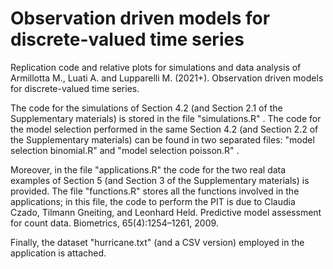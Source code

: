 # Observation driven models for discrete-valued time series

Replication code and relative plots for simulations and data analysis of Armillotta M., Luati A. and Lupparelli M. (2021+). Observation driven models for discrete-valued time series.

The code for the simulations of Section 4.2 (and Section 2.1 of the Supplementary materials) is stored in the file "simulations.R" . The code for the model selection performed in the same Section 4.2 (and Section 2.2 of the Supplementary materials) can be found in two separated files: "model selection binomial.R" and "model selection poisson.R" .

Moreover, in the file "applications.R" the code for the two real data examples of Section 5 (and Section 3 of the Supplementary materials) is provided. The file "functions.R" stores all the functions involved in the applications; in this file, the code to perform the PIT is due to Claudia Czado, Tilmann Gneiting, and Leonhard Held. Predictive model assessment for count data. Biometrics, 65(4):1254–1261, 2009.

Finally, the dataset "hurricane.txt" (and a CSV version) employed in the application is attached. 
